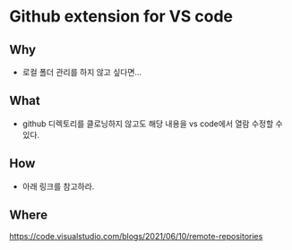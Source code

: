 # Github extension for VS code 

## Why 

- 로컬 폴더 관리를 하지 않고 싶다면... 

## What 

- github 디렉토리를 클로닝하지 않고도 해당 내용을 vs code에서 열람 수정할 수 있다. 

## How

- 아래 링크를 참고하라. 

## Where

https://code.visualstudio.com/blogs/2021/06/10/remote-repositories


